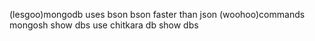 (lesgoo)mongodb uses bson bson faster than json
(woohoo)commands mongosh show dbs use chitkara db show dbs